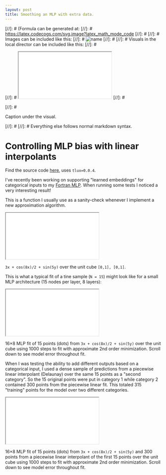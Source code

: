 ```yaml
---
layout: post
title: Smoothing an MLP with extra data.
---
```


[//]: # (Formula can be generated at:
[//]: #   https://latex.codecogs.com/svg.image?latex_math_mode_code
[//]: # 
[//]: # Images can be included like this:
[//]: #   <img class="formula" src="./local-file.svg" title="name"/>
[//]: # 
[//]: # Visuals in the local director can be included like this:
[//]: #   <p class="visual">
[//]: #   <iframe src="./local-file.html">
[//]: #   </iframe>
[//]: #   </p>
[//]: #   <p class="caption">Caption under the visual.</p>
[//]: # 
[//]: # Everything else follows normal markdown syntax.


# Controlling MLP bias with linear interpolants
<p class="caption">Find the source code <a href="https://github.com/tchlux/tchlux.github.io/tree/master/blog/2022-02_smoothing-with-artificial-data/code.py">here</a>, uses <code>tlux=0.0.4</code>. </p>

I've recently been working on supporting "learned embeddings" for categorical inputs to my [Fortran MLP](https://github.com/tchlux/util/blob/master/util/approximate/plrm/stable/stable_relu.f90). When running some tests I noticed a very interesting result!

This is a function I usually use as a sanity-check whenever I implement a new approximation algorithm.

<p class="visual">
 <iframe src="./test-function.html">
 </iframe>
</p>
<p class="caption"><code>3x + cos(8x)/2 + sin(5y)</code> over the unit cube <code>[0,1], [0,1]</code>.</p>

This is what a typical fit of a tine sample (`N = 15`) might look like for a small MLP architecture (15 nodes per layer, 8 layers):

<p class="visual">
 <iframe src="./fit-surface.html">
 </iframe>
</p>
<p class="caption">16×8 MLP fit of 15 points (dots) from <code>3x + cos(8x)/2 + sin(5y)</code> over the unit cube using 1000 steps to fit with approximate 2nd order minimization. Scroll down to see model error throughout fit.</p>


When I was testing the ability to add different outputs based on a categorical input, I used a dense sample of predictions from a piecewise linear interpolant (Delaunay) over the same 15 points as a "second category". So the 15 original points were put in category 1 while category 2 contained 300 points from the piecewise linear fit. This totaled 315 "training" points for the model over two different categories.

<p class="visual">
 <iframe src="./fit-surface-delaunay.html">
 </iframe>
</p>
<p class="caption">16×8 MLP fit of 15 points (dots) from <code>3x + cos(8x)/2 + sin(5y)</code> and 300 points from a piecewise linear interpolant of the first 15 points over the unit cube using 1000 steps to fit with approximate 2nd order minimization. Scroll down to see model error throughout fit.</p>


